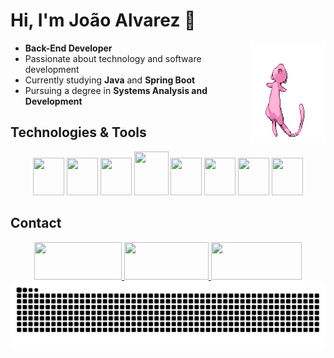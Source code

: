 # Hi, I'm João Alvarez 👋

<div>
  <img align = "right" src="./images/pokemon.gif"width="120" height="160"></img>
</div>

-  **Back-End Developer**  
-  Passionate about technology and software development  
-  Currently studying **Java** and **Spring Boot**  
-  Pursuing a degree in **Systems Analysis and Development** 

##  Technologies & Tools

<div align = center>
			<img src="https://cdn.jsdelivr.net/gh/devicons/devicon/icons/html5/html5-original.svg" width="50" height="60" />
			<img src="https://cdn.jsdelivr.net/gh/devicons/devicon/icons/css3/css3-original.svg" width="50" height="60" />
			<img src="https://cdn.jsdelivr.net/gh/devicons/devicon/icons/javascript/javascript-original.svg" width="50" height="60" />
      <img src="https://cdn.jsdelivr.net/gh/devicons/devicon@latest/icons/java/java-original.svg"  width=55" height="70"/>
      <img src="https://cdn.jsdelivr.net/gh/devicons/devicon@latest/icons/spring/spring-original.svg"  width="50" height="60" />
      <img src="https://cdn.jsdelivr.net/gh/devicons/devicon@latest/icons/mysql/mysql-original.svg"  width="50" height="60" />
      <img src="https://cdn.jsdelivr.net/gh/devicons/devicon@latest/icons/postgresql/postgresql-original.svg"  width="50" height="60"  />
      <img src="https://cdn.jsdelivr.net/gh/devicons/devicon@latest/icons/git/git-original.svg"  width="50" height="60"  />
</div>

## Contact

<div align="center">
  <a href="https://www.linkedin.com/in/joojpa/" target="_blank">
    <img src="https://img.shields.io/badge/LinkedIn-0077B5?style=for-the-badge&logo=linkedin&logoColor=white"  width="140" height="60"  />
  </a>
  <a href="mailto:joaopedroacostaalvarez@gmail.com">
    <img src="https://img.shields.io/badge/Gmail-D14836?style=for-the-badge&logo=gmail&logoColor=white"  width="135" height="60"/>
  </a>
  <a href="https://github.com/joojpa" target="_blank">
    <img src="https://img.shields.io/badge/GitHub-181717?style=for-the-badge&logo=github&logoColor=white"  width="145" height="60"/>
  </a>
</div>

<picture>
  <source media="(prefers-color-scheme: dark)" srcset="https://raw.githubusercontent.com/joojpa/joojpa/output/github-snake-dark.svg" />
  <source media="(prefers-color-scheme: light)" srcset="https://raw.githubusercontent.com/joojpa/joojpa/output/github-snake.svg" />
  <img alt="github-snake" src="https://raw.githubusercontent.com/v1ih/v1ih/output/github-snake.svg" />
</picture>
